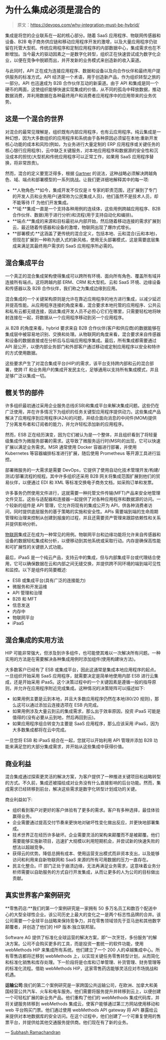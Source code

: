 # 为什么集成必须是混合的

> 原文：<https://devops.com/why-integration-must-be-hybrid/>

集成是将您的企业联系在一起的核心部分。随着 SaaS 应用程序、物联网传感器和设备、B2B 电子商务供应链和移动应用程序开发的激增，以及大量应用程序仍驻留在托管大型机、传统应用程序和定制应用程序的内部数据中心，集成需求也在不断增加。当今最大的驱动因素之一是数字化转型，组织正在快速尝试成为数字化企业，以便在竞争中脱颖而出，并开发新的业务模式来创造新的收入渠道。

与此同时，API 正在成为连接应用程序、数据和设备以及向合作伙伴和最终用户提供服务的标准方式。API 经济是一个术语，用于创造新产品，作为组织转型之旅的一部分。API 也迅速成为 B2B 合作伙伴互动的新渠道。由于 API 和集成是同一个硬币的两面，这使组织能够快速实现集成的价值，从不同的孤岛中释放数据，推动数据消费，并利用数据在各种最终用户和消费者应用程序中的应用带来的业务优势。

## 这是一个混合的世界

对混合的最常见理解是，组织既有内部应用程序，也有云应用程序。纯云集成是一种幻想，因为大多数组织的应用程序和系统由于各种原因必须留在本地:重新开发核心功能的成本和风险(例如，为业务进行大量定制的 ERP 应用程序或关键任务的核心银行应用程序)，云中缺乏关键服务，对本地应用程序和数据源的安全性和沉没成本的担忧(大型机和传统应用程序可以正常工作，如果用 SaaS 应用程序替换，将非常昂贵)。

然而，混合的定义要宽泛得多，根据 [Gartner](https://www.gartner.com/smarterwithgartner/use-a-hybrid-integration-approach-to-empower-digital-transformation/) 的说法，这种战略必须解决跨越角色、域、端点和部署模型的一系列挑战。让我们更详细地解释其中的每一项:

*   **人物角色:**如今，集成开发不仅仅是 it 专家的职责范围，还扩展到了专门的开发人员和业务用户(通常称为公民集成人员)，他们虽然不是技术人员，却不能等待 IT 为他们开发集成。
*   **域:**集成一直是一个支持各种用例的连续体，这些用例跨越应用程序、B2B 合作伙伴、数据(用于进行分析)和流程(用于支持自动化和编排)。
*   **端点:**集成的来源和目标最初从内部开始，然后随着移动连接的需求扩展到云，最近随着传感器和设备的激增，物联网出现了爆炸式增长。
*   **部署模式:**这涵盖了更传统的混合定义，包括本地、云和混合(云和本地)，但现在扩展到一种称为嵌入式的新风格，使用无头部署模式，这是需要底层集成来满足其最终用户需求的 SaaS 应用程序所必需的。

## **混合集成平台**

一个真正的混合集成架构使得集成可以跨所有环境、面向所有角色、覆盖所有域并连接所有端点。这将跨越内部 ERM、CRM 和大型机、云和 SaaS 环境、边缘设备和传感器以及 B2B 合作伙伴，我们称之为集成边缘到应用。

混合集成的一个关键架构原则是允许在靠近应用程序的地方进行集成，以减少延迟并提高性能。从应用程序连接的角度来看，混合要求本地托管的应用程序、公共云和私有云都无缝连接，因此集成开发人员不必担心它们在哪里，只需要轻松地将映射连接在一起，将数据从一个应用程序移动到另一个应用程序。

从 B2B 的角度来看，hybrid 要求来自 B2B 合作伙伴(客户和供应商)的数据能够在集成层中被容易地识别、交换和处理。从物联网的角度来看，混合要求来自传感器和设备的数据直接或在分析后与后端应用程序集成。最后，所有集成都需要通过 API 层公开，以便内部业务部门和外部客户通过移动或定制应用程序以安全和特许的方式使用数据。

这些要求产生了对混合集成平台(HIP)的需求，该平台支持跨内部和云的混合部署，使跨 IT 和业务用户的集成开发民主化，足够通用以支持所有集成模式，并且足够广泛以集成一切。

## **髋关节的部件**

许多组织最初通过采用企业服务总线(ESB)和集成平台来解决集成问题。这些仍在广泛使用，并在许多情况下为组织的任务关键型应用程序提供动力。这些集成产品解决了应用程序到应用程序(A2A)的问题，并结合面向消息的中间件(MOM)提供了分离发布者和订阅者的能力，并允许轻松添加新的应用程序。

然而，ESB 正在经历演变，因为它们被认为是一个整体，并且组织看到了将轻量级集成作为微服务部署的需求。这导致了微服务运行时(MSR)的出现，它可以快速扩展以满足业务需求。MSR 通常使用 Docker 容器进行部署，并使用 Kubernetes 等容器编排标准进行扩展，随后使用 Prometheus 等开源工具进行监控。

部署微服务的一大需求是需要 DevOps，它提供了使用自动化技术管理开发/构建/测试/部署流程的规程。其中许多组织还采用 B2B 网关将集成范围扩展到他们的贸易伙伴，以便通过 EDI 和 XML 等标准交换电子商务文档，如采购订单和发票。

许多事务仍然使用文件进行，这就需要一种托管文件传输(MFT)产品来安全地管理文件交互。这些与适配器和连接器一起提供了对各种应用程序和数据源的访问。一个较新的组件是 API 管理，它允许将现有的集成公开为 API，供各种消费者访问，同时提供底层服务的基于策略的实施和安全性。APIs 需要端到端的生命周期管理和治理来控制从创建到报废的过程，并且还需要资产管理来跟踪依赖性和关系并提供影响分析。

[物联网](https://devops.com/3-ways-iot-developers-can-make-their-applications-more-secure/)集成正在成为一种常见的用例。物联网平台和边缘功能将允许来自传感器和设备的数据轻松集成和分析，以便移动到其他系统或采取行动。内存是确保高性能和可扩展性的关键嵌入式功能。

最后，iPaaS 是一个纯云产品，支持云中的集成，但与内部集成平台或代理结合使用，它可以确保数据在云和内部之间无缝交换，并提供跨不同环境的端到端可见性和监控。以下是组件的简要概述:

*   ESB 或集成平台(具有广泛的连接能力)
*   微服务和开发运维
*   API 管理和治理
*   B2B 和 MFT
*   信息发送
*   内存中
*   物联网平台
*   iPaaS

## **混合集成的实用方法**

HIP 可能非常强大，但涉及到许多组件，也可能使其难以一次解决所有问题。一种实用的方法是在需要解决各种集成用例时添加组件(使用构建块方法)。

大多数客户已经有了 ESB 或集成平台，因此这通常是集成本地应用程序的起点。一旦组织开始采用 SaaS 应用程序，就需要决定是简单地使用内部 ESB 进行云集成，还是开始采用 iPaaS。这个决策过程中的一个关键因素是遵循一般的指导原则，并允许在应用程序附近完成集成。这种情况的决策矩阵可以描述如下:

*   如果用例主要是云到本地，并且大多数应用程序仍然在本地(80/20 规则)，那么这可以通过添加云连接选项在 ESB 内完成。
*   如果用例涉及大量云到云的集成需求，那么出于效率原因，投资 iPaaS 可能是值得的(没有必要从云到地，然后再回到云)。
*   如果应用程序组合转变为主要是 SaaS 应用程序，那么应该采用 iPaaS，因为大多数集成都将在云中完成。

一旦您将 ESB 和 iPaaS 结合在一起，您就可以开始利用 API 管理并添加 B2B 功能来满足您的大部分集成需求，并开始从这些集成中获得价值。

## **商业利益**

混合集成通过探索更灵活的解决方案，为客户提供了一种推进关键项目和战略转型的方式。不久前，集成还被描绘成对业务没有什么直接影响的后台功能。然而，集成需求已经转移到前台，解决这些需求是数字化转型计划成功的关键。

商业利益如下:

*   组织看到客户对更好的客户体验有了更多的需求。客户有多种选择，最佳体验赢得业务。
*   企业需要通过提高交付节奏来更快地对破坏性变化做出反应，并更快地部署集成。
*   技术世界正在经历许多破坏。企业需要灵活的架构来颠覆而不是被颠覆。他们需要能够实施新项目，迅速扩大规模以利用短期机会，并尝试新的快速失败的想法以超越竞争。
*   获得云的优势。降低总拥有成本、使用运营支出模式而非资本支出，以及能够访问和利用来自新物联网和 SaaS 来源的所有可用数据的压力一直存在。
*   民主化整合。IT 部门正处于崩溃边缘，无法再满足业务需求，这意味着业务分析师需要以自助服务的方式自行开发集成，从而让更多的人为公司的目标做出贡献。

## **真实世界客户案例研究**

**零售药店:**我们的第一个案例研究是一家拥有 50 多万名员工和数百个配送中心的大型全球性企业。该公司历史上最大的变化之一是两个标志性品牌的合并。该公司需要一个全球平台战略来保持竞争力，并在零售领域领先于亚马逊和其他数字颠覆者，并创造了他们的 HIP 版本:独立联邦层。

Software AG 提供了标准化全球运营的解决方案，即“一次烹饪，多份服务”的解决方案。公司不会购买更多的工具，而是投资一套统一的软件功能，使用 webMethods HIP 来集成所有系统。他们建立了一个 200 人的卓越集成中心。所有零售店都将迁移到 webMethods 上，以实现关键任务零售转型计划，从而简化和标准化销售和库存处理。下一阶段将是仓库和订单管理、补货管理、财务管理等的标准化流程。借助 webMethods HIP，这家零售药店能够灵活应对市场挑战和机遇。

**运输公司**:我们的第二个案例研究是一家跨国公共运输公司，在欧洲、加拿大和美国经营公共汽车、火车和电车服务。他们需要将服务提升并转移到云上，以便创建一个可轻松扩展的新业务产品。他们重构了他们的 webMethods 集成代码库，并将关键服务转移到 webMethods 集成云，使客户能够通过第三方网站使用移动和 web 平台购买门票。他们通过使用 webMethods API gateway 将 API 暴露给云来提供对本地数据库的安全访问。在这个过程中，他们创建了一个可重复使用的售票平台，并提供给其他交通服务提供商。他们现在有了新的业务。

— [Subhash Ramachandran](https://devops.com/author/subhash-ramachandran/)